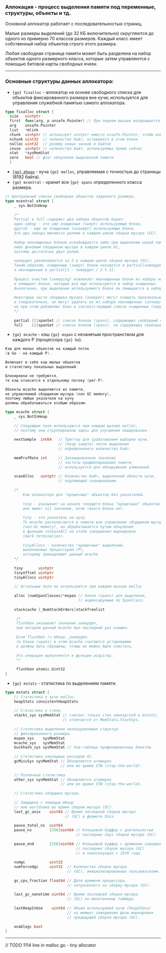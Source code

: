 ### Аллокация - процесс выделения памяти под переменные, структуры, объекты и тд.

Основной аллокатор работает с последовательностью страниц.

Малые размеры выделений (до 32 КБ включительно) округляются до одного из примерно 70 классов размеров. Каждый класс имеет собственный набор объектов строго этого размера.

Любая свободная страница памяти может быть разделена на набор объектов одного размерного класса, которые затем управляются с помощью битовой карты свободных ячеек. 

---
### Основные структуры данных аллокатора:

-  `{go} fixalloc` - аллокатор на основе свободного списка для объектов фиксированного размера вне кучи; используется для управления служебной памятью самого аллокатора.

```go
type fixalloc struct {  
  size   uintptr  
  first  func(arg, p unsafe.Pointer) // При первом вызове возвращается указатель
  arg    unsafe.Pointer  
  list   *mlink  
  chunk  uintptr // использует uintptr вместо unsafe.Pointer, чтобы избежать барьеров записи  
  nchunk uint32  // количество байт, оставшихся в этом блоке 
  nalloc uint32  // размер новых чанков в байтах  
  inuse  uintptr // количество байт, используемых прямо сейчас
  stat   *sysMemStat  
  zero   bool // флаг обнуления выделенной памяти
  }
```

-  [`{go} mheap`](Heap) - куча `{go} malloc`, управляемая с точностью до страницы (8192 байта).
- `{go} mcentral` - хранит все `{go} spans` определенного класса размера.

```go 
// Центральный список свободных объектов заданного размера.
type mcentral struct {
	_ sys.NotInHeap
	
	/* 
	Partial и full содержат два набора объектов mspan:
	один набор - это уже очищенные (swept) используемые блоки,
	другой - еще не очищенные (unswept) используемые блоки.
	Эти два набора меняются ролями в каждом цикле сборки мусора (GC).
	
	Набор неочищенных блоков освобождается либо при выделении новой памяти,
	либо фоновым сборщиком мусора в каждом цикле GC,
	поэтому достаточно двух ролей.
	
	sweepgen увеличивается на 2 в каждом цикле сборки мусора (GC).
	Таким образом, очищенные (swept) блоки находятся в partial[sweepgen / 2 % 2], 
	а неочищенные в partial[1 - sweepgen / 2 % 2].
	
	Процесс очистки (sweeping) извлекает неочищенные блоки из набора неочищенных
	и помещает блоки, которые все еще используются в набор очищенных. 
	Аналогично, при выделении используемого блока он помещается в набор очищенных.
	
	Некоторые части сборщика мусора (sweeper) могут очищать произвольные блоки, 
	и следовательно, не могут удалять их из набора неочищенных (unswept) блоков,
	но при этом добавляют блок в соответствующий список очищенных (swept).
	*/
	
	partial [2]spanSet // список блоков (spans), содержащих свободный объект.
	full    [2]spanSet // список блоков (spans), не содержащих свободный объект.
```

-  `{go} mcache` - кэш `{go} mspan` с незанятым пространством для каждого P (процессора `{go} Go`).

```go
Кэш для малых объектов на каждый поток 
(в Go - на каждый P).

Включает в себя кэш малых объектов 
и статистику локальных выделений.

Блокировки не требуются,
тк кэш относится к отдельному потоку (per-P).

Обхекты mcache выделяются из памяти, 
не управляемой сборщиком мусора (non GC memory),
поэтому любые указатели на кучу 
должны обрабатываться особым образом.

type mcache struct {
	_ sys.NotInHeap
	
	// Следующие поля используются при каждом вызове malloc,
	// поэтому они сгруппированы здесь для улучшения кеширования.
	
	nextSample  int64   // Триггер для срабатывания выборки кучи,
					    // (heap sample) после выделения 
					    // определенного количества байт.
					    
	memProfRate int     // Закэшированное значение 
					    // частоты профиллирования памяти,
					    // используется для обнаружения изменений.
					    
	scanAlloc   uintptr // Количество байт, выделенной области кучи,
						// подлежащей сканированию.
						
	/*
		Кэш аллокатора для "крошечных" объектов без указателей.
		
		tiny - указывает на начало текущего блока "крошечных" объектов 
		или имеет nil значение, если такого блока нет.
		
		tiny - это указатель на кучу.
		Тк mcache располагается в памяти вне управления сборщиком мусора
		(non-GC memory), он обрабатывается путем обнуления
		в функции releaseAll на этапе завершения маркировки 
		(mark termination).
		
		tinyAllocs - количество "крошечных" выделений,
		выполненных процессором (P),
		которому принадлежит данный mcache 
	*/
	
	tiny       uintptr  
	tinyoffset uintptr  
	tinyAllocs uintptr
	
	// Остальные поля не используются при каждом вызове malloc
	
	alloc [numSpanClasses]*mspan // блоки (spans) для выделения,
								 // индексируемые по SpanClass.
								 
	stackcache [_NumStackOrders]stackfreelist
	
	 /*
	 flushGen указывает значение sweepgen,
	 при котором данный mcache был последний раз очищен.
	 
	 Если flushGen != mheap._sweepgen,
	 то блоки (spans) в этом mcache считаются устаревшими
	 и должны быть сброшены, чтоюы их можно было очистить.
	 
	 Эта операция выполняется в функции acquirep.
	 */
	 
	 flushGen atomic.Uint32
}
```

- `{go} mstats` - статистика по выделениям памяти.

```go
type mstats struct {
	// Статистика о куче malloc.
	heapStats consistentHeapStats
	
	// Статистика о стеке.
	stacks_sys sysMemStat // считает только стек newosproc0 в mstats;
						  // отличается от MemStats.StackSys.
						  
	// Статистика выделения низкоуровневых структур.
	// фиксированного размера.
	mspan_sys    sysMemStat  
	mcache_sys   sysMemStat
	buckhash_sys sysMemStat // Хэш-таблица профилировочных бакетов.
	
	// Статистика накладных расходов GC.
	gcMiscSys sysMemStat // Обновляется атомарно 
						 // или во время STW (stop-the-world). 
						 
	// Различная статистика.
	other_sys sysMemStat // Обновляется атомарно 
						 // или во время STW (stop-the-world).
						 
	// Статистика сборщика мусора.
	
	// Защищено с помощью mheap 
	// или worldsema во время сборки мусора (GC).
	last_gc_unix    uint64 // Время последней сборки мусора 
						   // (GC) в формате Unix.
						   
	pause_total_ns  uint64
	pause_ns        [256]uint64 // Кольцевой буффер с длительностью 
								// последних пауз сборки мусора (GC).
								
	pause_end       [256]uint64 // Кольцевой буффер с временем завершения
								// последних сборок мусора (GC) 
								// в наносекундах с 1970 года.
								
	numgc           uint32  
	numforcedgc     uint32  // Количество сборок мусора 
						    // (GC), инициализированных пользователем.
	
	gc_cpu_fraction float64 // Доля времени процессора,
							// затраченного на сборку мусора (GC).
							
	last_gc_nanotime uint64 // Время последней сборки мусора
							// (GC) по монотонному таймеру.
							
	lastHeapInUse    uint64 // Объем используемой кучи (heapInUse)
							// на момент завершения фазы маркировки 
							// предыдущей сборки мусора (GC).
							
	enablegc bool
}
```

---

// TODO 1114 line in malloc.go - tiny allocator